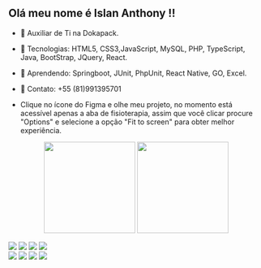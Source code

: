   ## Olá meu nome é Islan Anthony !!

- 💼 Auxiliar de Ti na Dokapack.
- 🔭 Tecnologias: HTML5, CSS3,JavaScript, MySQL, PHP, TypeScript, Java, BootStrap, JQuery, React.
- 🌱 Aprendendo: Springboot, JUnit, PhpUnit, React Native, GO, Excel.
- 📱 Contato: +55 (81)991395701

- Clique no ícone do Figma e olhe meu projeto, no momento está acessível apenas a aba de fisioterapia, assim que você clicar procure "Options" e selecione a opção "Fit to screen" para obter melhor experiência.

<div align="center">
  <img height="180em" src="https://github-readme-stats.vercel.app/api?username=Anthony4Dev&show_icons=true&theme=black&include_all_commits=true&count_private=true"/>
  <img height="180em" src="https://github-readme-stats.vercel.app/api/top-langs/?username=Anthony4Dev&layout=compact&langs_count=7&theme=buefy"/>
</div>
 
 <a href="https://instagram.com/anthony_islan" target="_blank"><img src="https://img.shields.io/badge/-Instagram-%23E4405F?style=for-the-badge&logo=instagram&logoColor=white" target="_blank"></a>
 <a href="https://discord.gg/wagxzStdcR" target="_blank"><img src="https://img.shields.io/badge/Discord-7289DA?style=for-the-badge&logo=discord&logoColor=white" target="_blank"></a> 
  <a href = "mailto:anthony.islan2005@gmail.com"><img src="https://img.shields.io/badge/-Gmail-%23333?style=for-the-badge&logo=gmail&logoColor=white" target="_blank"></a>
  <a href="https://www.linkedin.com/in/islan-anthony-649374200" target="_blank"><img src="https://img.shields.io/badge/-LinkedIn-%230077B5?style=for-the-badge&logo=linkedin&logoColor=white" target="_blank"></a> <br>
  <a href="https://nodejs.org/pt-br/docs" target="_blank"><img src="https://img.shields.io/badge/-node.js-hA063?style=for-the-badge&logo=node.js&logoColor=white" target="_blank"></a>
  <a href="https://legacy.reactjs.org/" target="_blank"><img src="https://img.shields.io/badge/-React-000000?style=for-the-badge&logo=react&logoColor=blue" target="_blank"></a>
  <a href="https://www.figma.com/proto/aQkuF0N4gyqfqGqzTzVPmF/MultiSa%C3%BAde?node-id=181-2&starting-point-node-id=181%3A2&mode=design&t=KtOBDZncKkMwplRI-1" target="_blank"><img src="https://img.shields.io/badge/-Figma-000000?style=for-the-badge&logo=figma&logoColor=pink" target="_blank"></a>
  <a href="https://sass-lang.com/documentation/" target="_blank"><img src="https://img.shields.io/badge/-Sass-000000?style=for-the-badge&logo=sass&logoColor=pink" target="_blank"></a>
  
 
